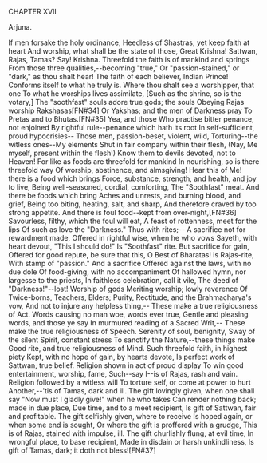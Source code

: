 CHAPTER XVII

Arjuna.

If men forsake the holy ordinance,
Heedless of Shastras, yet keep faith at heart
And worship, what shall be the state of those,
Great Krishna! Sattwan, Rajas, Tamas? Say!
Krishna.
Threefold the faith is of mankind and springs
From those three qualities,--becoming "true,"
Or "passion-stained," or "dark," as thou shalt hear!
The faith of each believer, Indian Prince!
Conforms itself to what he truly is.
Where thou shalt see a worshipper, that one
To what he worships lives assimilate,
[Such as the shrine, so is the votary,]
The "soothfast" souls adore true gods; the souls
Obeying Rajas worship Rakshasas[FN#34]
Or Yakshas; and the men of Darkness pray
To Pretas and to Bhutas.[FN#35] Yea, and those
Who practise bitter penance, not enjoined
By rightful rule--penance which hath its root
In self-sufficient, proud hypocrisies--
Those men, passion-beset, violent, wild,
Torturing--the witless ones--My elements
Shut in fair company within their flesh,
(Nay, Me myself, present within the flesh!)
Know them to devils devoted, not to Heaven!
For like as foods are threefold for mankind
In nourishing, so is there threefold way
Of worship, abstinence, and almsgiving!
Hear this of Me! there is a food which brings
Force, substance, strength, and health, and joy to live,
Being well-seasoned, cordial, comforting,
The "Soothfast" meat. And there be foods which bring
Aches and unrests, and burning blood, and grief,
Being too biting, heating, salt, and sharp,
And therefore craved by too strong appetite.
And there is foul food--kept from over-night,[FN#36]
Savourless, filthy, which the foul will eat,
A feast of rottenness, meet for the lips
Of such as love the "Darkness."
Thus with rites;--
A sacrifice not for rewardment made,
Offered in rightful wise, when he who vows
Sayeth, with heart devout, "This I should do!"
Is "Soothfast" rite. But sacrifice for gain,
Offered for good repute, be sure that this,
O Best of Bharatas! is Rajas-rite,
With stamp of "passion." And a sacrifice
Offered against the laws, with no due dole
Of food-giving, with no accompaniment
Of hallowed hymn, nor largesse to the priests,
In faithless celebration, call it vile,
The deed of "Darkness!"--lost!
Worship of gods
Meriting worship; lowly reverence
Of Twice-borns, Teachers, Elders; Purity,
Rectitude, and the Brahmacharya's vow,
And not to injure any helpless thing,--
These make a true religiousness of Act.
Words causing no man woe, words ever true,
Gentle and pleasing words, and those ye say
In murmured reading of a Sacred Writ,--
These make the true religiousness of Speech.
Serenity of soul, benignity,
Sway of the silent Spirit, constant stress
To sanctify the Nature,--these things make
Good rite, and true religiousness of Mind.
Such threefold faith, in highest piety
Kept, with no hope of gain, by hearts devote,
Is perfect work of Sattwan, true belief.
Religion shown in act of proud display
To win good entertainment, worship, fame,
Such--say I--is of Rajas, rash and vain.
Religion followed by a witless will
To torture self, or come at power to hurt
Another,--'tis of Tamas, dark and ill.
The gift lovingly given, when one shall say
"Now must I gladly give!" when he who takes
Can render nothing back; made in due place,
Due time, and to a meet recipient,
Is gift of Sattwan, fair and profitable.
The gift selfishly given, where to receive
Is hoped again, or when some end is sought,
Or where the gift is proffered with a grudge,
This is of Rajas, stained with impulse, ill.
The gift churlishly flung, at evil time,
In wrongful place, to base recipient,
Made in disdain or harsh unkindliness,
Is gift of Tamas, dark; it doth not bless![FN#37]




